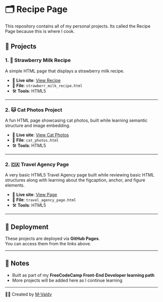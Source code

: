 # 🗂️ Recipe Page

This repository contains all of my personal projects. Its called the Recipe Page because this is where I cook.

## 📁 Projects

### 1. 🍓 Strawberry Milk Recipe

A simple HTML page that displays a strawberry milk recipe.

- 🔗 **Live site**: [View Recipe](https://m-valdy.github.io/Recipe-Page/strawberr_milk_recipe.html)
- 📄 **File**: `strawberr_milk_recipe.html`
- 🛠️ **Tools**: HTML5

---

### 2. 🐱 Cat Photos Project

A fun HTML page showcasing cat photos, built while learning semantic structure and image embedding.

- 🔗 **Live site**: [View Cat Photos](https://m-valdy.github.io/Recipe-Page/cat_photos.html)
- 📄 **File**: `cat_photos.html`
- 🛠️ **Tools**: HTML5

---
### 2. 🇨🇦 Travel Agency Page

A very basic HTML5 Travel Agency page built while reviewing basic HTML structures along with learning about the figcaption, anchor, and figure elements.

- 🔗 **Live site**: [View Page](https://m-valdy.github.io/Recipe-Page/travel_agency_page.html)
- 📄 **File**: `travel_agency_page.html`
- 🛠️ **Tools**: HTML5

---

## 🚀 Deployment

These projects are deployed via **GitHub Pages**.  
You can access them from the links above.

---

## 📌 Notes

- Built as part of my **FreeCodeCamp Front-End Developer learning path**
- More projects will be added here as I continue learning

---

🧑‍💻 Created by [M-Valdy](https://github.com/M-Valdy)
